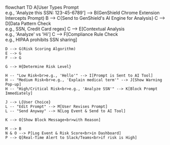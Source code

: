 flowchart TD
    A[User Types Prompt<br>e.g., 'Analyze this SSN: 123-45-6789'] --> B(GenShield Chrome Extension Intercepts Prompt)
    B --> C{Send to GenShield's AI Engine for Analysis}
    C --> D[Data Pattern Check<br>e.g., SSN, Credit Card regex]
    C --> E[Contextual Analysis<br>e.g., 'Analyze' vs 'Hi']
    C --> F[Compliance Rule Check<br>e.g., HIPAA prohibits SSN sharing]
    
    D --> G(Risk Scoring Algorithm)
    E --> G
    F --> G
    
    G --> H{Determine Risk Level}
    
    H -- "Low Risk<br>e.g., 'Hello'" --> I[Prompt is Sent to AI Tool]
    H -- "Medium Risk<br>e.g., 'Explain medical term'" --> J[Show Warning Pop-up]
    H -- "High/Critical Risk<br>e.g., 'Analyze SSN'" --> K[Block Prompt Immediately]
    
    J --> L{User Choice}
    L -- "Edit Prompt" --> M[User Revises Prompt]
    L -- "Send Anyway" --> N[Log Event & Send to AI Tool]
    
    K --> O[Show Block Message<br>with Reason]
    
    M --> B
    N & O --> P[Log Event & Risk Score<br>in Dashboard]
    P --> Q[Real-Time Alert to Slack/Teams<br>if risk is High]
